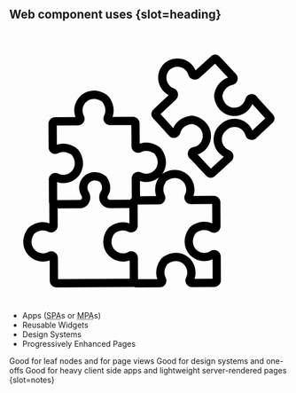 ## Web component uses {slot=heading}

<svg aria-describedby="wcu-desc"
     xmlns="http://www.w3.org/2000/svg"
     version="1.1"
     viewBox="0 0 100 100"
     style="
        float: right;
        max-height: 40vh;
        aspect-ratio: 1;
     ">
  <desc id="wcu-desc">identical puzzle pieces fit into diverse contexts</desc>
  <path fill="none" d="M69.886,82.251c-2.66,0-5.045-1.438-6.272-3.752c-1.28-2.415-1.034-5.346,0.656-7.839   c0.263-0.381,0.597-0.717,0.97-0.979c2.343-1.628,5.156-1.953,7.477-0.912l-0.04-6.946l-7.568,0.045   c-0.851,0-1.617-0.426-2.058-1.142c-0.432-0.7-0.472-1.553-0.104-2.284c0.285-0.573,0.43-1.194,0.426-1.84   c-0.016-2.24-1.849-4.065-4.089-4.065c-0.978,0-1.96,0.334-2.911,0.992c-0.073,0.054-0.15,0.132-0.207,0.212   c-1.466,2.152-0.959,3.889-0.528,4.737c0.378,0.735,0.346,1.598-0.085,2.308c-0.434,0.715-1.191,1.146-2.028,1.151l-7.571,0.045   l0.045,7.599c0.002,0.639-0.242,1.245-0.693,1.697c-0.714,0.721-1.87,0.909-2.768,0.446c-1.436-0.731-3.179-0.54-4.768,0.571   c-0.076,0.052-0.15,0.125-0.204,0.209c-1.078,1.588-1.255,3.334-0.486,4.784c0.712,1.342,2.098,2.176,3.616,2.176   c0.686-0.003,1.316-0.16,1.899-0.47c0.334-0.176,0.712-0.272,1.09-0.272c1.306,0,2.374,1.071,2.381,2.385l0.047,7.597l6.908-0.042   c-0.79-2.221-0.411-4.683,1.092-6.889c0.259-0.378,0.594-0.716,0.966-0.973c1.433-0.992,3.022-1.518,4.591-1.518   c3.865,0,7.024,3.142,7.049,7.005c0.003,0.78-0.124,1.56-0.373,2.294l6.488-0.038l-0.042-6.944   C71.884,82.022,70.896,82.244,69.886,82.251z"/>
  <path fill="none" d="M40.737,82.424c-2.655,0-5.042-1.436-6.267-3.748c-1.281-2.413-1.036-5.341,0.651-7.836   c0.259-0.379,0.59-0.712,0.956-0.968c2.171-1.516,4.727-1.927,6.958-1.142l-0.031-5.486l-6.934,0.042   c-1.419,0-2.709-0.759-3.382-1.981c-0.681-1.24-0.632-2.754,0.125-3.955c0.816-1.29,0.217-2.615-0.268-3.353   c-1.368-0.888-2.855-0.815-3.797,0.132c-0.493,0.495-0.762,1.158-0.759,1.856c0.004,0.493,0.146,0.972,0.411,1.382   c0.769,1.201,0.829,2.721,0.153,3.967c-0.67,1.234-1.958,2.005-3.363,2.014l-7.884,0.047l0.04,6.185   c0.005,0.842-0.419,1.608-1.135,2.051c-0.71,0.44-1.579,0.475-2.321,0.097c-1.459-0.743-3.196-0.536-4.773,0.567   c-0.077,0.052-0.148,0.125-0.2,0.2c-1.083,1.6-1.26,3.349-0.484,4.803c0.719,1.344,2.119,2.145,3.637,2.166   c0.66-0.003,1.29-0.162,1.875-0.47c0.728-0.383,1.588-0.359,2.298,0.066c0.729,0.435,1.166,1.201,1.173,2.045l0.045,7.599   l25.53-0.153c0.045-0.077,0.104-0.146,0.164-0.214l-0.038-6.346C42.354,82.272,41.548,82.419,40.737,82.424z"/>
  <path fill="none" d="M25.171,60.393c0.326-0.004,0.627-0.181,0.782-0.466c0.162-0.299,0.145-0.669-0.043-0.961   c-0.568-0.881-0.87-1.904-0.879-2.961c-0.007-1.495,0.568-2.902,1.621-3.961c1.053-1.06,2.455-1.643,3.95-1.643   c1.271,0,2.519,0.411,3.713,1.222c0.23,0.16,0.428,0.355,0.58,0.573c1.537,2.209,1.689,4.725,0.42,6.734   c-0.183,0.291-0.198,0.656-0.033,0.951c0.151,0.28,0.446,0.447,0.78,0.447l7.266-0.042c0.045-0.08,0.092-0.16,0.148-0.235v-0.002   h0.002c0.117-0.164,0.251-0.305,0.399-0.432l-0.043-6.902c-0.003-0.643,0.244-1.248,0.698-1.706   c0.707-0.712,1.856-0.903,2.738-0.451c0.555,0.277,1.166,0.421,1.805,0.421c1.548-0.01,2.93-0.856,3.632-2.211   c0.757-1.459,0.564-3.203-0.536-4.787c-0.052-0.08-0.127-0.152-0.209-0.207c-1.581-1.081-3.304-1.266-4.732-0.527   c-0.348,0.171-0.716,0.261-1.081,0.261c-1.307,0-2.378-1.069-2.383-2.378l-0.047-7.569l-7.599,0.045   c-0.851,0-1.612-0.428-2.051-1.14c-0.435-0.709-0.472-1.576-0.096-2.317c0.742-1.455,0.536-3.196-0.568-4.772   c-0.05-0.078-0.125-0.15-0.205-0.207c-0.938-0.632-1.903-0.956-2.864-0.956h-0.007c-1.098,0-2.129,0.43-2.902,1.206   c-0.775,0.778-1.196,1.81-1.193,2.907c0.007,0.662,0.162,1.292,0.474,1.875c0.383,0.729,0.359,1.589-0.066,2.3   c-0.437,0.728-1.203,1.166-2.047,1.172l-7.597,0.044l0.04,6.911c2.185-0.773,4.718-0.39,6.887,1.09   c0.38,0.259,0.716,0.592,0.975,0.964c1.72,2.479,1.993,5.411,0.729,7.841c-1.208,2.328-3.59,3.785-6.213,3.802   c-0.808,0-1.572-0.125-2.296-0.373l0.036,6.488L25.171,60.393z"/>
  <path fill="none" d="M49.115,53.934c-0.816,0-1.588-0.127-2.322-0.379l0.035,5.466l5.814-0.035   c-0.776-2.155-0.439-4.54,0.954-6.699C52.362,53.323,50.788,53.924,49.115,53.934z"/>
  <path fill="none" d="M85.393,28.41c-1.917,1.793-4.655,2.368-7.132,1.501c-2.59-0.902-4.403-3.224-4.85-6.215   c-0.066-0.456-0.05-0.926,0.047-1.368c0.634-2.852,2.425-4.937,4.88-5.748l-4.631-4.961l-5.489,5.003   c-0.226,0.205-0.494,0.366-0.794,0.475c-0.611,0.279-1.306,0.289-1.932,0.024c-0.655-0.277-1.142-0.827-1.34-1.506   c-0.176-0.62-0.489-1.17-0.93-1.642c-1.501-1.61-4.06-1.729-5.705-0.266c-1.577,1.508-1.663,4.015-0.157,5.67   c0.433,0.475,0.961,0.834,1.567,1.064c0.656,0.247,1.166,0.778,1.389,1.454c0.214,0.646,0.146,1.339-0.183,1.927   c-0.136,0.292-0.317,0.548-0.545,0.757l-5.421,5.059l4.568,5.015c1.008-2.378,3.231-3.997,6.124-4.397   c0.458-0.063,0.93-0.04,1.37,0.063c2.944,0.689,5.111,2.686,5.801,5.339c0.663,2.545-0.131,5.221-2.073,6.986   c-0.719,0.658-1.565,1.156-2.482,1.466l4.711,5.049l4.669-4.255c-0.682-0.372-1.306-0.86-1.831-1.438   c-1.306-1.433-1.953-3.288-1.819-5.224c0.129-1.911,1.006-3.644,2.467-4.888c1.358-1.356,3.142-2.08,5.073-2.063   c1.939,0.024,3.734,0.818,5.059,2.239c0.541,0.578,0.971,1.226,1.286,1.938l4.615-4.307l-4.65-5.106   C86.671,26.94,86.109,27.743,85.393,28.41z"/>
  <path d="M94.38,29.703l-5.416-5.945c-0.068-0.155-0.16-0.296-0.275-0.419L88.6,23.243c-0.594-0.634-1.482-0.895-2.317-0.683   c-0.853,0.216-1.521,0.883-1.744,1.741c-0.195,0.745-0.597,1.419-1.161,1.946c-1.114,1.041-2.702,1.374-4.143,0.87   c-1.556-0.543-2.613-1.95-2.899-3.854c-0.014-0.096-0.01-0.206,0.01-0.296c0.454-2.044,1.723-3.402,3.489-3.727   c0.87-0.162,1.582-0.778,1.859-1.61c0.268-0.815,0.07-1.711-0.519-2.343l-5.804-6.222c-0.327-0.346-0.743-0.587-1.205-0.693   c-0.122-0.028-0.242-0.04-0.369-0.038c-0.578,0.014-1.132,0.233-1.558,0.62l-5.527,5.038c-0.319-0.75-0.764-1.433-1.33-2.037   c-2.587-2.775-6.997-2.98-9.869-0.423c-2.785,2.664-2.933,6.984-0.338,9.834c0.555,0.613,1.201,1.111,1.924,1.49l-5.459,5.096   c-0.132,0.12-0.219,0.244-0.27,0.319c-0.273,0.358-0.44,0.771-0.484,1.198c-0.012,0.122-0.007,0.247,0.009,0.369   c0.071,0.473,0.28,0.909,0.597,1.253l5.727,6.286c0.581,0.639,1.461,0.91,2.293,0.707c0.853-0.207,1.527-0.865,1.758-1.722   c0.465-1.732,1.922-2.89,3.988-3.177c0.099-0.012,0.207-0.009,0.296,0.012c1.884,0.44,3.201,1.609,3.616,3.203   c0.385,1.476-0.078,3.033-1.205,4.058c-0.569,0.521-1.273,0.865-2.031,1.001c-0.87,0.151-1.593,0.762-1.879,1.595   c-0.278,0.818-0.09,1.723,0.495,2.368l0.085,0.094c0.113,0.125,0.249,0.23,0.395,0.308l5.486,5.879   c0.38,0.407,0.9,0.672,1.461,0.74c0.061,0.009,0.122,0.012,0.181,0.012c0.07,0,0.134-0.005,0.205-0.014   c0.259-0.038,0.515-0.122,0.776-0.259c0.118-0.065,0.301-0.167,0.491-0.34l5.994-5.463c0.073-0.066,0.141-0.141,0.2-0.223   c0.437-0.601,0.571-1.388,0.359-2.103c-0.211-0.703-0.724-1.259-1.412-1.518c-0.601-0.226-1.124-0.583-1.562-1.062   c-0.757-0.832-1.131-1.908-1.055-3.029c0.077-1.125,0.599-2.143,1.468-2.869c0.038-0.031,0.075-0.064,0.108-0.099   c0.792-0.808,1.856-1.217,2.975-1.231c1.126,0.014,2.169,0.475,2.937,1.299c0.44,0.474,0.754,1.025,0.933,1.643   c0.202,0.705,0.712,1.26,1.398,1.528c0.696,0.27,1.49,0.199,2.125-0.191c0.085-0.05,0.165-0.111,0.237-0.178l5.931-5.534   c0.345-0.322,0.583-0.736,0.693-1.196c0.03-0.129,0.043-0.263,0.04-0.395C94.975,30.652,94.754,30.111,94.38,29.703z    M87.089,35.466c-0.315-0.712-0.745-1.36-1.286-1.938c-1.325-1.421-3.12-2.214-5.059-2.239c-1.931-0.017-3.715,0.707-5.073,2.063   c-1.461,1.245-2.338,2.977-2.467,4.888c-0.134,1.936,0.514,3.792,1.819,5.224c0.526,0.578,1.149,1.065,1.831,1.438l-4.669,4.255   l-4.711-5.049c0.918-0.31,1.764-0.808,2.482-1.466c1.943-1.765,2.737-4.441,2.073-6.986c-0.689-2.653-2.857-4.65-5.801-5.339   c-0.44-0.103-0.912-0.125-1.37-0.063c-2.893,0.401-5.116,2.02-6.124,4.397l-4.568-5.015l5.421-5.059   c0.228-0.209,0.409-0.465,0.545-0.757c0.329-0.588,0.397-1.281,0.183-1.927c-0.223-0.675-0.733-1.206-1.389-1.454   c-0.606-0.23-1.133-0.588-1.567-1.064c-1.506-1.656-1.421-4.163,0.157-5.67c1.645-1.462,4.204-1.344,5.705,0.266   c0.44,0.472,0.754,1.022,0.93,1.642c0.198,0.679,0.686,1.229,1.34,1.506c0.627,0.265,1.321,0.254,1.932-0.024   c0.299-0.11,0.567-0.27,0.794-0.475l5.489-5.003l4.631,4.961c-2.455,0.811-4.246,2.897-4.88,5.748   c-0.098,0.442-0.113,0.912-0.047,1.368c0.447,2.991,2.26,5.313,4.85,6.215c2.477,0.867,5.216,0.292,7.132-1.501   c0.715-0.667,1.278-1.469,1.661-2.357l4.65,5.106L87.089,35.466z"/>
  <path d="M73.357,78.261c-0.467,0-0.919,0.133-1.314,0.388c-0.651,0.416-1.403,0.639-2.201,0.644c-1.518,0-2.904-0.832-3.617-2.178   c-0.768-1.452-0.588-3.2,0.493-4.791c0.056-0.08,0.129-0.153,0.205-0.211c0.957-0.663,1.939-1.001,2.921-1.001   c0.77,0,1.52,0.218,2.169,0.628c0.931,0.587,2.227,0.442,2.989-0.324c0.44-0.444,0.684-1.039,0.679-1.673l-0.054-8.506   c-0.007-1.309-1.078-2.375-2.401-2.375l-7.272,0.044c0.252-0.743,0.381-1.52,0.376-2.322c-0.026-3.861-3.186-7.004-7.047-7.004   c-1.556,0-3.128,0.515-4.549,1.49c0.219-0.296,0.421-0.606,0.595-0.94c1.262-2.43,0.989-5.36-0.728-7.834   c-0.258-0.373-0.595-0.707-0.975-0.968c-2.167-1.48-4.716-1.865-6.909-1.081l-0.047-7.277c-0.007-1.309-1.081-2.375-2.403-2.375   l-7.296,0.044c0.806-2.253,0.407-4.742-1.142-6.958c-0.254-0.367-0.588-0.696-0.97-0.959c-1.421-0.961-2.986-1.469-4.526-1.469   h-0.007c-1.892,0-3.664,0.738-5.001,2.079c-1.332,1.341-2.06,3.12-2.051,5.014c0.009,0.81,0.155,1.616,0.433,2.375l-7.301,0.042   c-0.635,0.004-1.234,0.258-1.682,0.71c-0.449,0.453-0.695,1.055-0.691,1.692l0.05,8.534c0.002,0.097,0.009,0.195,0.031,0.292   c0.23,1.1,1.208,1.901,2.329,1.901c0.374,0,0.733-0.087,1.076-0.261c1.44-0.735,3.151-0.55,4.737,0.529   c0.078,0.054,0.155,0.129,0.211,0.207c1.098,1.584,1.294,3.33,0.534,4.789c-0.701,1.354-2.084,2.2-3.635,2.209   c-0.635,0-1.245-0.144-1.819-0.432c-0.327-0.162-0.675-0.244-1.036-0.244c-1.133,0-2.112,0.813-2.329,1.934   c-0.023,0.096-0.03,0.193-0.03,0.292l0.045,8.109c0.002,0.226,0.059,0.435,0.153,0.623c-0.004,0.038-0.014,0.071-0.014,0.108   l0.042,6.972c-2.253-0.806-4.744-0.409-6.956,1.14c-0.371,0.258-0.705,0.594-0.957,0.97c-1.696,2.5-1.938,5.435-0.644,7.853   c1.236,2.315,3.642,3.746,6.26,3.731c0.811-0.005,1.617-0.152,2.378-0.43l0.042,7.301c0.009,1.309,1.081,2.371,2.392,2.371h0.012   l27.504-0.162c0.071-0.002,0.143-0.016,0.212-0.028c0.289,0.122,0.608,0.19,0.938,0.19l8.532-0.049   c0.098-0.002,0.2-0.012,0.294-0.031c0.724-0.153,1.349-0.642,1.669-1.313c0.319-0.669,0.308-1.433-0.031-2.092   c-0.433-0.846-0.938-2.583,0.529-4.739c0.054-0.078,0.129-0.153,0.209-0.209c0.949-0.658,1.927-0.992,2.906-0.992   c2.244,0,4.079,1.824,4.091,4.065c0.004,0.648-0.141,1.266-0.427,1.84c-0.331,0.658-0.332,1.413-0.009,2.075   c0.327,0.668,0.959,1.156,1.69,1.3c0.098,0.019,0.188,0.03,0.294,0.028l8.104-0.049c0.639-0.002,1.243-0.252,1.692-0.709   c0.451-0.456,0.695-1.058,0.689-1.695l-0.05-8.471C75.739,79.299,74.689,78.261,73.357,78.261z M52.642,58.986l-5.814,0.035   l-0.035-5.466c0.735,0.252,1.506,0.379,2.322,0.379c1.673-0.01,3.247-0.611,4.481-1.647C52.204,54.446,51.866,56.831,52.642,58.986   z M19.414,54.324c2.624-0.017,5.005-1.474,6.213-3.802c1.264-2.43,0.991-5.362-0.729-7.841c-0.259-0.372-0.595-0.705-0.975-0.964   c-2.169-1.48-4.702-1.863-6.887-1.09l-0.04-6.911l7.597-0.044c0.844-0.005,1.61-0.444,2.047-1.172c0.425-0.71,0.449-1.57,0.066-2.3   c-0.312-0.583-0.467-1.213-0.474-1.875c-0.003-1.097,0.418-2.129,1.193-2.907c0.773-0.776,1.804-1.206,2.902-1.206h0.007   c0.961,0,1.925,0.324,2.864,0.956c0.08,0.058,0.155,0.129,0.205,0.207c1.104,1.576,1.309,3.316,0.568,4.772   c-0.376,0.742-0.34,1.608,0.096,2.317c0.439,0.712,1.199,1.14,2.051,1.14l7.599-0.045l0.047,7.569   c0.005,1.309,1.076,2.378,2.383,2.378c0.366,0,0.733-0.09,1.081-0.261c1.428-0.738,3.151-0.554,4.732,0.527   c0.082,0.056,0.157,0.127,0.209,0.207c1.1,1.584,1.293,3.329,0.536,4.787c-0.702,1.354-2.084,2.201-3.632,2.211   c-0.639,0-1.25-0.144-1.805-0.421c-0.883-0.453-2.031-0.261-2.738,0.451c-0.454,0.458-0.701,1.064-0.698,1.706l0.043,6.902   c-0.148,0.127-0.282,0.268-0.399,0.432h-0.002v0.002c-0.056,0.075-0.103,0.155-0.148,0.235l-7.266,0.042   c-0.334,0-0.628-0.167-0.78-0.447c-0.165-0.294-0.15-0.66,0.033-0.951c1.269-2.009,1.118-4.525-0.42-6.734   c-0.151-0.218-0.35-0.413-0.58-0.573c-1.194-0.811-2.442-1.222-3.713-1.222c-1.495,0-2.897,0.583-3.95,1.643   c-1.053,1.059-1.628,2.465-1.621,3.961c0.009,1.057,0.312,2.08,0.879,2.961c0.188,0.292,0.205,0.661,0.043,0.961   c-0.155,0.285-0.456,0.463-0.782,0.466l-8.017,0.047l-0.036-6.488C17.842,54.199,18.607,54.324,19.414,54.324z M42.989,88.553   l-25.53,0.153l-0.045-7.599c-0.007-0.844-0.444-1.61-1.173-2.045c-0.71-0.425-1.57-0.449-2.298-0.066   c-0.585,0.308-1.215,0.467-1.875,0.47C10.55,79.445,9.15,78.644,8.431,77.3c-0.776-1.454-0.599-3.203,0.484-4.803   c0.052-0.075,0.124-0.148,0.2-0.2c1.577-1.104,3.315-1.311,4.773-0.567c0.742,0.378,1.61,0.343,2.321-0.097   c0.716-0.442,1.14-1.208,1.135-2.051l-0.04-6.185l7.884-0.047c1.405-0.009,2.693-0.78,3.363-2.014   c0.675-1.246,0.616-2.766-0.153-3.967c-0.265-0.411-0.407-0.89-0.411-1.382c-0.003-0.698,0.266-1.361,0.759-1.856   c0.942-0.947,2.429-1.02,3.797-0.132c0.486,0.738,1.085,2.063,0.268,3.353c-0.757,1.201-0.806,2.716-0.125,3.955   c0.674,1.222,1.964,1.981,3.382,1.981l6.934-0.042l0.031,5.486c-2.232-0.785-4.787-0.374-6.958,1.142   c-0.366,0.256-0.696,0.588-0.956,0.968c-1.687,2.495-1.932,5.423-0.651,7.836c1.226,2.312,3.612,3.748,6.267,3.748   c0.811-0.005,1.617-0.152,2.378-0.43l0.038,6.346C43.094,88.407,43.034,88.477,42.989,88.553z M66.347,88.585   c0.249-0.735,0.376-1.515,0.373-2.294c-0.024-3.863-3.184-7.005-7.049-7.005c-1.569,0-3.158,0.526-4.591,1.518   c-0.373,0.258-0.707,0.595-0.966,0.973c-1.502,2.206-1.882,4.667-1.092,6.889l-6.908,0.042l-0.047-7.597   c-0.007-1.314-1.076-2.385-2.381-2.385c-0.378,0-0.755,0.096-1.09,0.272c-0.583,0.31-1.213,0.467-1.899,0.47   c-1.518,0-2.904-0.834-3.616-2.176c-0.769-1.45-0.592-3.196,0.486-4.784c0.054-0.084,0.127-0.157,0.204-0.209   c1.589-1.111,3.332-1.302,4.768-0.571c0.898,0.463,2.054,0.275,2.768-0.446c0.451-0.453,0.695-1.058,0.693-1.697l-0.045-7.599   l7.571-0.045c0.837-0.005,1.595-0.435,2.028-1.151c0.432-0.71,0.463-1.574,0.085-2.308c-0.432-0.848-0.938-2.585,0.528-4.737   c0.057-0.08,0.134-0.158,0.207-0.212c0.951-0.658,1.932-0.992,2.911-0.992c2.24,0,4.073,1.825,4.089,4.065   c0.004,0.646-0.141,1.268-0.426,1.84c-0.367,0.731-0.327,1.584,0.104,2.284c0.44,0.716,1.206,1.142,2.058,1.142l7.568-0.045   l0.04,6.946c-2.32-1.041-5.134-0.716-7.477,0.912c-0.373,0.261-0.707,0.597-0.97,0.979c-1.69,2.493-1.936,5.424-0.656,7.839   c1.227,2.314,3.612,3.752,6.272,3.752c1.01-0.007,1.999-0.23,2.907-0.649l0.042,6.944L66.347,88.585z"/>
</svg>

- Apps (<abbr title="single page application">SPA</abbr>s or <abbr 
  title="multipage application">MPA</abbr>s)
- Reusable Widgets
- Design Systems
- Progressively Enhanced Pages

Good for leaf nodes and for page views
Good for design systems and one-offs
Good for heavy client side apps and lightweight server-rendered pages
{slot=notes}

<style>
p { display: contents; }
</style>
